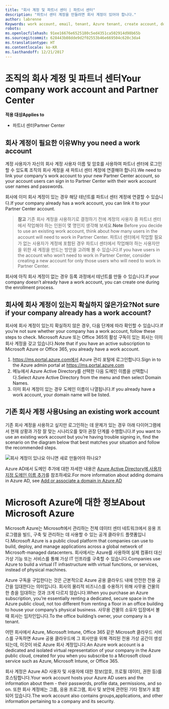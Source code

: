 ```yaml
---
title: "회사 계정 및 파트너 센터 | 파트너 센터"
description: "파트너 센터 계정을 만들려면 회사 계정이 있어야 합니다."
author: labrenne
Keywords: work account, email, tenant, Azure tenant, create account, domain name
robots: 
ms.openlocfilehash: 91ee16676e6525180c5ed4351ca502914d98b65b
ms.sourcegitcommit: 628443b08dde9d2f02553b46e669504c620c3da4
ms.translationtype: HT
ms.contentlocale: ko-KR
ms.lasthandoff: 12/21/2017
---
```

# <a name="your-company-work-account-and-partner-center"></a><span data-ttu-id="60b2e-103">조직의 회사 계정 및 파트너 센터</span><span class="sxs-lookup"><span data-stu-id="60b2e-103">Your company work account and Partner Center</span></span>  

**<span data-ttu-id="60b2e-104">적용 대상</span><span class="sxs-lookup"><span data-stu-id="60b2e-104">Applies to</span></span>**

-  <span data-ttu-id="60b2e-105">파트너 센터</span><span class="sxs-lookup"><span data-stu-id="60b2e-105">Partner Center</span></span>

## <a name="why-you-need-a-work-account"></a><span data-ttu-id="60b2e-106">회사 계정이 필요한 이유</span><span class="sxs-lookup"><span data-stu-id="60b2e-106">Why you need a work account</span></span>

<span data-ttu-id="60b2e-107">계정 사용자가 자신의 회사 계정 사용자 이름 및 암호를 사용하여 파트너 센터에 로그인할 수 있도록 조직의 회사 계정을 새 파트너 센터 계정에 연결해야 합니다.</span><span class="sxs-lookup"><span data-stu-id="60b2e-107">We need to link your company's work account to your new Partner Center account, so your account users can sign in to Partner Center with their work account user names and passwords.</span></span>

<span data-ttu-id="60b2e-108">회사에 이미 회사 계정이 있는 경우 해당 테넌트를 파트너 센터 계정에 연결할 수 있습니다.</span><span class="sxs-lookup"><span data-stu-id="60b2e-108">If your company already has a work account, you can link it to your Partner Center account.</span></span> 

><span data-ttu-id="60b2e-109">**참고** 기존 회사 계정을 사용하기로 결정하기 전에 계정의 사용자 중 파트너 센터에서 작업해야 하는 인원이 몇 명인지 생각해 보세요.</span><span class="sxs-lookup"><span data-stu-id="60b2e-109">**Note** Before you decide to use an existing work account, think about how many users in the account will need to work in Partner Center.</span></span> <span data-ttu-id="60b2e-110">파트너 센터에서 작업할 필요가 없는 사용자가 계정에 포함된 경우 파트너 센터에서 작업해야 하는 사용자만을 위한 새 계정을 만드는 방안을 고려해 볼 수 있습니다.</span><span class="sxs-lookup"><span data-stu-id="60b2e-110">If you have users in the account who won’t need to work in Partner Center, consider creating a new account for only those users who will need to work in Partner Center.</span></span>

<span data-ttu-id="60b2e-111">회사에 아직 회사 계정이 없는 경우 등록 과정에서 테넌트를 만들 수 있습니다.</span><span class="sxs-lookup"><span data-stu-id="60b2e-111">If your company doesn’t already have a work account, you can create one during the enrollment process.</span></span> 

## <a name="not-sure-if-your-company-already-has-a-work-account"></a><span data-ttu-id="60b2e-112">회사에 회사 계정이 있는지 확실하지 않은가요?</span><span class="sxs-lookup"><span data-stu-id="60b2e-112">Not sure if your company already has a work account?</span></span>

<span data-ttu-id="60b2e-113">회사에 회사 계정이 있는지 확실하지 않은 경우, 다음 단계에 따라 확인할 수 있습니다.</span><span class="sxs-lookup"><span data-stu-id="60b2e-113">If you’re not sure whether your company has a work account, follow these steps to check.</span></span> <span data-ttu-id="60b2e-114">Microsoft Azure 또는 Office 365의 활성 구독이 있는 회사는 이미 회사 계정을 갖고 있습니다.</span><span class="sxs-lookup"><span data-stu-id="60b2e-114">Note that if you have an active subscription to Microsoft Azure or Office 365, you already have a work account.</span></span>
1.  <span data-ttu-id="60b2e-115">https://ms.portal.azure.com에서 Azure 관리 포털에 로그인합니다.</span><span class="sxs-lookup"><span data-stu-id="60b2e-115">Sign in to the Azure admin portal at https://ms.portal.azure.com</span></span>
2.  <span data-ttu-id="60b2e-116">메뉴에서 Azure Active Directory를 선택한 다음 도메인 이름을 선택합니다.</span><span class="sxs-lookup"><span data-stu-id="60b2e-116">Select Azure Active Directory from the menu and then select Domain Names.</span></span>
3.  <span data-ttu-id="60b2e-117">이미 회사 계정이 있는 경우 도메인 이름이 나열됩니다.</span><span class="sxs-lookup"><span data-stu-id="60b2e-117">If you already have a work account, your domain name will be listed.</span></span>

## <a name="using-an-existing-work-account"></a><span data-ttu-id="60b2e-118">기존 회사 계정 사용</span><span class="sxs-lookup"><span data-stu-id="60b2e-118">Using an existing work account</span></span>

<span data-ttu-id="60b2e-119">기존 회사 계정을 사용하고 싶지만 로그인하는 데 문제가 있는 경우 아래 다이어그램에서 현재 상황과 가장 잘 맞는 시나리오를 찾아 권장 단계를 수행합니다.</span><span class="sxs-lookup"><span data-stu-id="60b2e-119">If you want to use an existing work account but you’re having trouble signing in, find the scenario on the diagram below that best matches your situation and follow the recommended steps.</span></span> 

![회사 계정이 있나요 아니면 새로 만들어야 하나요?](images/onboardingAADFlow.png)

<span data-ttu-id="60b2e-121">Azure AD에서 도메인 추가에 대한 자세한 내용은 [Azure Active Directory에 사용자 지정 도메인 이름 추가](https://docs.microsoft.com/azure/active-directory/active-directory-add-domain)를 참조하세요.</span><span class="sxs-lookup"><span data-stu-id="60b2e-121">For more information about adding domains in Azure AD, see [Add or associate a domain in Azure AD](https://docs.microsoft.com/azure/active-directory/active-directory-add-domain)</span></span>

# <a name="about-microsoft-azure"></a><span data-ttu-id="60b2e-122">Microsoft Azure에 대한 정보</span><span class="sxs-lookup"><span data-stu-id="60b2e-122">About Microsoft Azure</span></span>

<span data-ttu-id="60b2e-123">Microsoft Azure는 Microsoft에서 관리하는 전체 데이터 센터 네트워크에서 응용 프로그램을 빌드, 구축 및 관리하는 데 사용할 수 있는 공개 클라우드 플랫폼입니다.</span><span class="sxs-lookup"><span data-stu-id="60b2e-123">Microsoft Azure is a public cloud platform that companies can use to build, deploy, and manage applications across a global network of Microsoft-managed datacenters.</span></span> <span data-ttu-id="60b2e-124">회사에서는 Azure를 사용하여 실제 컴퓨터 대신 가상 기능 또는 서비스를 통해 가상 IT 인프라를 구축할 수 있습니다.</span><span class="sxs-lookup"><span data-stu-id="60b2e-124">Companies use Azure to build a virtual IT infrastructure with virtual functions, or services, instead of physical machines.</span></span> 

<span data-ttu-id="60b2e-125">Azure 구독을 구입한다는 것은 근본적으로 Azure 공용 클라우드 내에 안전한 전용 공간을 임대한다는 의미입니다. 회사의 물리적 비즈니스를 수용하기 위해 사무용 건물의 한 층을 임대하는 것과 크게 다르지 않습니다.</span><span class="sxs-lookup"><span data-stu-id="60b2e-125">When you purchase an Azure subscription, you’re essentially renting a dedicated, secure space in the Azure public cloud, not too different from renting a floor in an office building to house your company’s physical business.</span></span> <span data-ttu-id="60b2e-126">사무용 건물의 소유자 입장에서 볼 때 회사는 임차인입니다.</span><span class="sxs-lookup"><span data-stu-id="60b2e-126">To the office building’s owner, your company is a tenant.</span></span> 

<span data-ttu-id="60b2e-127">어떤 회사에서 Azure, Microsoft Intune, Office 365 같은 Microsoft 클라우드 서비스를 구독하면 Azure 공용 클라우드에 그 회사만을 위해 격리된 전용 가상 공간이 생성되는데, 이것이 바로 Azure 회사 계정입니다.</span><span class="sxs-lookup"><span data-stu-id="60b2e-127">An Azure work account is a dedicated and isolated virtual representation of your company in the Azure public cloud, created for you when you subscribe to a Microsoft cloud service such as Azure, Microsoft Intune, or Office 365.</span></span> 

<span data-ttu-id="60b2e-128">회사 계정은 Azure AD 사용자 및 사용자에 대한 정보(암호, 프로필 데이터, 권한 등)를 호스팅합니다.</span><span class="sxs-lookup"><span data-stu-id="60b2e-128">Your work account hosts your Azure AD users and the information about them - their passwords, profile data, permissions, and so on.</span></span> <span data-ttu-id="60b2e-129">또한 회사 계정에는 그룹, 응용 프로그램, 회사 및 보안에 관련된 기타 정보가 포함되어 있습니다.</span><span class="sxs-lookup"><span data-stu-id="60b2e-129">The work account also contains groups,applications, and other information pertaining to a company and its security.</span></span> 
